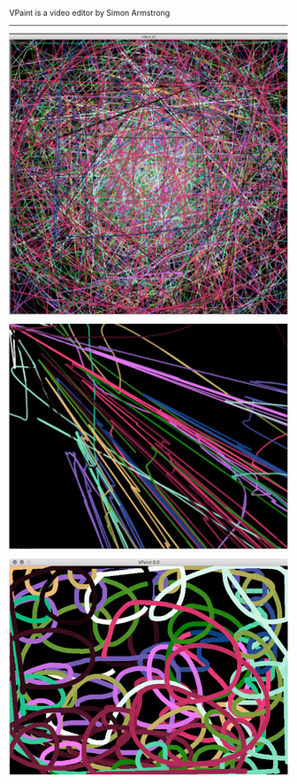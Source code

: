 VPaint is a video editor by Simon Armstrong

----

![wheelspin](vpaint001.png?raw=true "Wheely Spinny")

![mousewheel](mousewheel.png?raw=true "Mouse Wheel Roller")

![catmull](catmull.png?raw=true "Catmull Mouse Interpolation")

